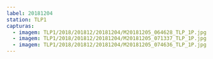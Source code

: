 ```yaml
---
label: 20181204
station: TLP1
capturas:
  - imagem: TLP1/2018/201812/20181204/M20181205_064628_TLP_1P.jpg
  - imagem: TLP1/2018/201812/20181204/M20181205_071337_TLP_1P.jpg
  - imagem: TLP1/2018/201812/20181204/M20181205_074636_TLP_1P.jpg
---
```

